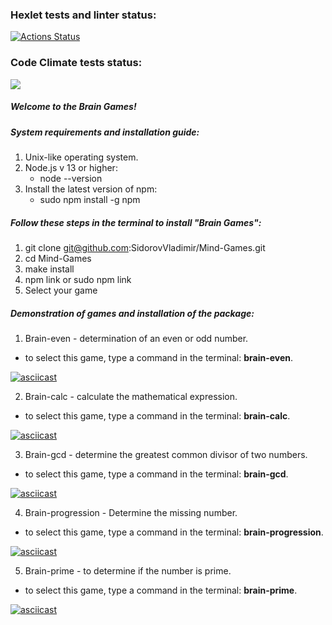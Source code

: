 ### Hexlet tests and linter status:
[![Actions Status](https://github.com/SidorovVladimir/frontend-project-44/workflows/hexlet-check/badge.svg)](https://github.com/SidorovVladimir/frontend-project-44/actions)

### Code Climate tests status:
<a href="https://codeclimate.com/github/SidorovVladimir/Mind-Games/maintainability"><img src="https://api.codeclimate.com/v1/badges/b0bc7734ef7f3930d8f3/maintainability" /></a>

##### Welcome to the Brain Games!

##### System requirements and installation guide:

1. Unix-like operating system.
2. Node.js v 13 or higher:
	* node --version
3. Install the latest version of npm:
	* sudo npm install -g npm

##### Follow these steps in the terminal to install "Brain Games":
1. git clone git@github.com:SidorovVladimir/Mind-Games.git
2. cd Mind-Games
3. make install
4. npm link or sudo npm link
5. Select your game

##### Demonstration of games and installation of the package:
 1. Brain-even - determination of an even or odd number.
* to select this game, type a command in the terminal: **brain-even**.

[![asciicast](https://asciinema.org/a/et3Q01t1jPaeFXVBAg0bukauh.svg)](https://asciinema.org/a/et3Q01t1jPaeFXVBAg0bukauh)

2. Brain-calc - calculate the mathematical expression.
* to select this game, type a command in the terminal: **brain-calc**.

[![asciicast](https://asciinema.org/a/6rDefAWq3Qm84ZWt5uEOZy49e.svg)](https://asciinema.org/a/6rDefAWq3Qm84ZWt5uEOZy49e)

3. Brain-gcd - determine the greatest common divisor of two numbers.
* to select this game, type a command in the terminal: **brain-gcd**.

[![asciicast](https://asciinema.org/a/oYmo0oRGqZwJIacQbTXtr29rK.svg)](https://asciinema.org/a/oYmo0oRGqZwJIacQbTXtr29rK)

4. Brain-progression - Determine the missing number.
* to select this game, type a command in the terminal: **brain-progression**.

[![asciicast](https://asciinema.org/a/dqszofphQlNuWVJXnMb9Vy1TF.svg)](https://asciinema.org/a/dqszofphQlNuWVJXnMb9Vy1TF)

5. Brain-prime - to determine if the number is prime.
* to select this game, type a command in the terminal: **brain-prime**.

[![asciicast](https://asciinema.org/a/lcZIiC62kr5V2nuffKZAUnKEz.svg)](https://asciinema.org/a/lcZIiC62kr5V2nuffKZAUnKEz)